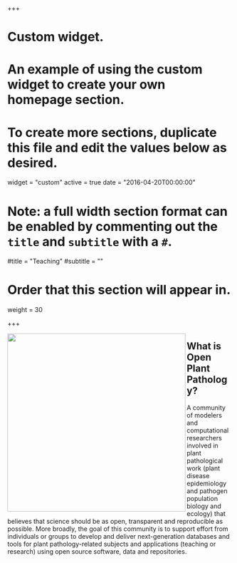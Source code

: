 +++
# Custom widget.
# An example of using the custom widget to create your own homepage section.
# To create more sections, duplicate this file and edit the values below as desired.
widget = "custom"
active = true
date = "2016-04-20T00:00:00"

# Note: a full width section format can be enabled by commenting out the `title` and `subtitle` with a `#`.
#title = "Teaching"
#subtitle = ""

# Order that this section will appear in.
weight = 30

+++

<img src = "/img/opp-logo.svg" width=400 align = left>
<h2> What is Open Plant Pathology?</h2>

A community of modelers and computational researchers involved in plant pathological work (plant disease epidemiology and pathogen population biology and ecology) that believes that science should be as open, transparent and reproducible as possible. More broadly, the goal of this community is to support effort from individuals or groups to develop and deliver next-generation databases and tools for plant pathology-related subjects and applications (teaching or research) using open source software, data and repositories.
